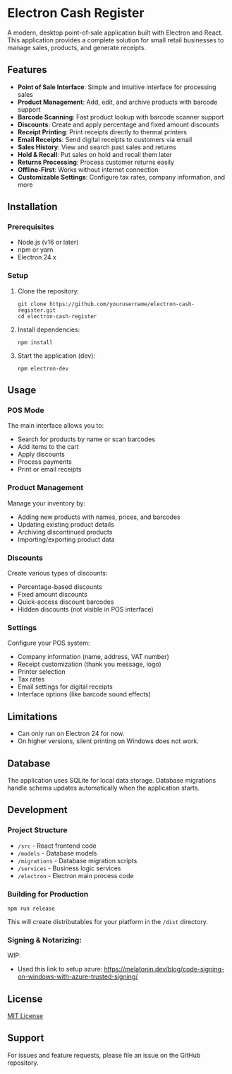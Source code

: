 # Electron Cash Register

A modern, desktop point-of-sale application built with Electron and React. This application provides a complete solution for small retail businesses to manage sales, products, and generate receipts.

## Features

- **Point of Sale Interface**: Simple and intuitive interface for processing sales
- **Product Management**: Add, edit, and archive products with barcode support
- **Barcode Scanning**: Fast product lookup with barcode scanner support
- **Discounts**: Create and apply percentage and fixed amount discounts
- **Receipt Printing**: Print receipts directly to thermal printers
- **Email Receipts**: Send digital receipts to customers via email
- **Sales History**: View and search past sales and returns
- **Hold & Recall**: Put sales on hold and recall them later
- **Returns Processing**: Process customer returns easily
- **Offline-First**: Works without internet connection
- **Customizable Settings**: Configure tax rates, company information, and more

## Installation

### Prerequisites

- Node.js (v16 or later)
- npm or yarn
- Electron 24.x

### Setup

1. Clone the repository:

   ```
   git clone https://github.com/yourusername/electron-cash-register.git
   cd electron-cash-register
   ```

2. Install dependencies:

   ```
   npm install
   ```

3. Start the application (dev):
   ```
   npm electron-dev
   ```

## Usage

### POS Mode

The main interface allows you to:

- Search for products by name or scan barcodes
- Add items to the cart
- Apply discounts
- Process payments
- Print or email receipts

### Product Management

Manage your inventory by:

- Adding new products with names, prices, and barcodes
- Updating existing product details
- Archiving discontinued products
- Importing/exporting product data

### Discounts

Create various types of discounts:

- Percentage-based discounts
- Fixed amount discounts
- Quick-access discount barcodes
- Hidden discounts (not visible in POS interface)

### Settings

Configure your POS system:

- Company information (name, address, VAT number)
- Receipt customization (thank you message, logo)
- Printer selection
- Tax rates
- Email settings for digital receipts
- Interface options (like barcode sound effects)

## Limitations

- Can only run on Electron 24 for now.
- On higher versions, silent printing on Windows does not work.

## Database

The application uses SQLite for local data storage. Database migrations handle schema updates automatically when the application starts.

## Development

### Project Structure

- `/src` - React frontend code
- `/models` - Database models
- `/migrations` - Database migration scripts
- `/services` - Business logic services
- `/electron` - Electron main process code

### Building for Production

```
npm run release
```

This will create distributables for your platform in the `/dist` directory.

### Signing & Notarizing:

WIP:

- Used this link to setup azure: https://melatonin.dev/blog/code-signing-on-windows-with-azure-trusted-signing/

## License

[MIT License](LICENSE)

## Support

For issues and feature requests, please file an issue on the GitHub repository.
